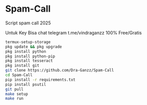 # Spam-Call
Script spam call 2025

Untuk Key Bisa chat telegram t.me/vindraganzz 100% Free/Gratis
```bash
termux-setup-storage
pkg update && pkg upgrade
pkg install python
pkg install python-pip
pkg install tesseract
pkg install git
git clone https://github.com/Dra-Ganzz/Spam-Call
cd Spam-Call
pip install -r requirements.txt
pip install psutil
git pull
make setup
make run
```

